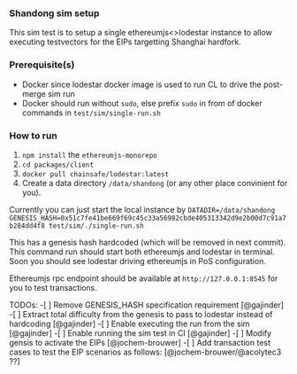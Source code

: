 ### Shandong sim setup

This sim test is to setup a single ethereumjs<>lodestar instance to allow executing testvectors for the EIPs targetting Shanghai hardfork.

### Prerequisite(s)

- Docker since lodestar docker image is used to run CL to drive the post-merge sim run
- Docker should run without `sudo`, else prefix `sudo` in from of docker commands in `test/sim/single-run.sh`

### How to run

1. `npm install` the `ethereumjs-monorepo`
2. `cd packages/client`
3. `docker pull chainsafe/lodestar:latest`
4. Create a data directory `/data/shandong` (or any other place convinient for you).

Currently you can just start the local instance by
` DATADIR=/data/shandong GENESIS_HASH=0x51c7fe41be669f69c45c33a56982cbde405313342d9e2b00d7c91a7b284dd4f8 test/sim/./single-run.sh `

This has a genesis hash hardcoded (which will be removed in next commit). This command run should start both ethereumjs and lodestar in terminal. Soon you should see lodestar driving ethereumjs in PoS configuration.

Ethereumjs rpc endpoint should be available at `http://127.0.0.1:8545` for you to test transactions.

TODOs: -[ ] Remove GENESIS_HASH specification requirement [@gajinder] -[ ] Extract total difficulty from the genesis to pass to lodestar instead of hardcoding [@gajinder] -[ ] Enable executing the run from the sim [@gajinder] -[ ] Enable running the sim test in CI [@gajinder] -[ ] Modify gensis to activate the EIPs [@jochem-brouwer] -[ ] Add transaction test cases to test the EIP scenarios as follows: [@jochem-brouwer/@acolytec3 ??]
